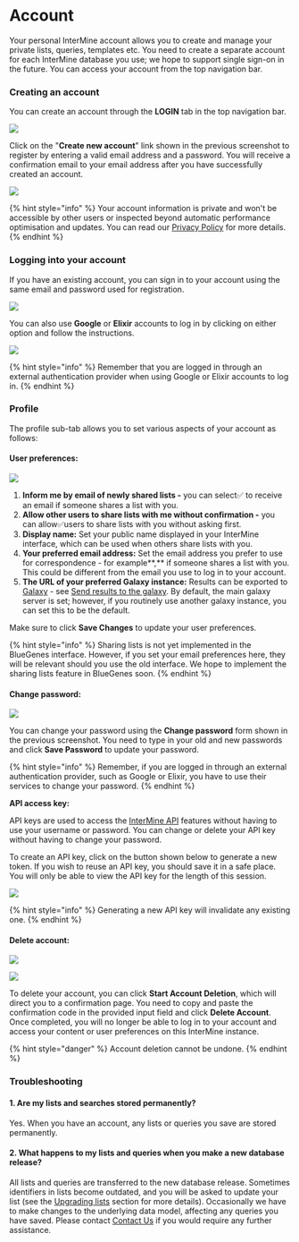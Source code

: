 # Account

Your personal InterMine account allows you to create and manage your private lists, queries, templates etc. You need to create a separate account for each InterMine database you use; we hope to support single sign-on in the future. You can access your account from the top navigation bar.  

### Creating an account

You can create an account through the **LOGIN** tab in the top navigation bar. 

![](../../.gitbook/assets/login.png)

Click on the "**Create new account**" link shown in the previous screenshot to register by entering a valid email address and a password. You will receive a confirmation email to your email address after you have successfully created an account.

![](../../.gitbook/assets/register.png)

{% hint style="info" %}
Your account information is private and won't be accessible by other users or inspected beyond automatic performance optimisation and updates. You can read our [Privacy Policy](https://intermine.readthedocs.io/en/latest/about/privacy-policy/) for more details. 
{% endhint %}

### Logging into your account

If you have an existing account, you can sign in to your account using the same email and password used for registration. 

![](../../.gitbook/assets/email-login.png)

You can also use **Google** or **Elixir** accounts to log in by clicking on either option and follow the instructions. 

![](../../.gitbook/assets/google.png)

{% hint style="info" %}
Remember that you are logged in through an external authentication provider when using Google or Elixir accounts to log in. 
{% endhint %}

### Profile

The profile sub-tab allows you to set various aspects of your account as follows:

#### User preferences:

![](../../.gitbook/assets/user-preferences.png)

1. **Inform me by email of newly shared lists -** you can select✅ to receive an email if someone shares a list with you. 
2. **Allow other users to share lists with me without confirmation -** you can allow✅users to share lists with you without asking first. 
3. **Display name:** Set your public name displayed in your InterMine interface, which can be used when others share lists with you. 
4. **Your preferred email address:** Set the email address you prefer to use for correspondence - for example**,** if someone shares a list with you. This could be different from the email you use to log in to your account. 
5. **The URL of your preferred Galaxy instance:** Results can be exported to [Galaxy](http://galaxyproject.org/) - see [Send results to the galaxy](https://flymine.readthedocs.io/en/latest/results-tables/Documentationresultstables.html#resultsgalaxy). By default, the main galaxy server is set; however, if you routinely use another galaxy instance, you can set this to be the default.

Make sure to click **Save Changes** to update your user preferences.

{% hint style="info" %}
Sharing lists is not yet implemented in the BlueGenes interface. However, if you set your email preferences here, they will be relevant should you use the old interface. We hope to implement the sharing lists feature in BlueGenes soon.
{% endhint %}

#### Change password:

![](../../.gitbook/assets/password.png)

You can change your password using the **Change password** form shown in the previous screenshot. You need to type in your old and new passwords and click **Save Password** to update your password. 

{% hint style="info" %}
Remember, if you are logged in through an external authentication provider, such as Google or Elixir, you have to use their services to change your password.
{% endhint %}

**API access key:**

API keys are used to access the [InterMine API](https://intermine.readthedocs.org/en/latest/web-services/) features without having to use your username or password. You can change or delete your API key without having to change your password. 

To create an API key, click on the button shown below to generate a new token. If you wish to reuse an API key, you should save it in a safe place. You will only be able to view the API key for the length of this session.

![](../../.gitbook/assets/api-key%20%281%29.png)

{% hint style="info" %}
Generating a new API key will invalidate any existing one. 
{% endhint %}

#### Delete account:

![](../../.gitbook/assets/delete-account%20%281%29.png)

![](../../.gitbook/assets/delete-account-code.png)

To delete your account, you can click **Start Account Deletion**, which will direct you to a confirmation page. You need to copy and paste the confirmation code in the provided input field and click **Delete Account**. Once completed, you will no longer be able to log in to your account and access your content or user preferences on this InterMine instance. 

{% hint style="danger" %}
Account deletion cannot be undone. 
{% endhint %}

### Troubleshooting

#### 1. Are my lists and searches stored permanently?

Yes. When you have an account, any lists or queries you save are stored permanently.

#### 2. What happens to my lists and queries when you make a new database release?

All lists and queries are transferred to the new database release. Sometimes identifiers in lists become outdated, and you will be asked to update your list \(see the [Upgrading lists](https://app.gitbook.com/@user-documentation-intermine/s/user-documentation/content/user-documentation/lists/lists#upgrading-lists) section for more details\). Occasionally we have to make changes to the underlying data model, affecting any queries you have saved. Please contact [Contact Us](contact-us.md) if you would require any further assistance. 

